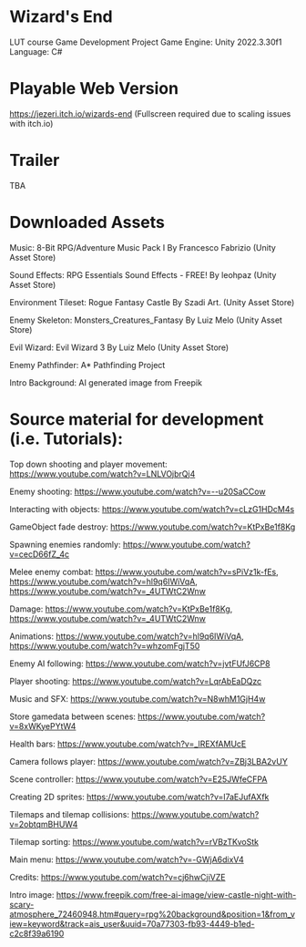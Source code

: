 # Wizard's End
LUT course Game Development Project
Game Engine: Unity 2022.3.30f1
Language: C#

# Playable Web Version
https://jezeri.itch.io/wizards-end
(Fullscreen required due to scaling issues with itch.io)

# Trailer
TBA

# Downloaded Assets
Music: 8-Bit RPG/Adventure Music Pack I By Francesco Fabrizio (Unity Asset Store)

Sound Effects: RPG Essentials Sound Effects - FREE! By leohpaz (Unity Asset Store)

Environment Tileset: Rogue Fantasy Castle By Szadi Art. (Unity Asset Store)

Enemy Skeleton: Monsters_Creatures_Fantasy By Luiz Melo (Unity Asset Store)

Evil Wizard: Evil Wizard 3 By Luiz Melo (Unity Asset Store)

Enemy Pathfinder: A* Pathfinding Project

Intro Background: AI generated image from Freepik


# Source material for development (i.e. Tutorials):

Top down shooting and player movement: https://www.youtube.com/watch?v=LNLVOjbrQj4

Enemy shooting: https://www.youtube.com/watch?v=--u20SaCCow

Interacting with objects: https://www.youtube.com/watch?v=cLzG1HDcM4s

GameObject fade destroy: https://www.youtube.com/watch?v=KtPxBe1f8Kg

Spawning enemies randomly: https://www.youtube.com/watch?v=cecD66fZ_4c

Melee enemy combat: https://www.youtube.com/watch?v=sPiVz1k-fEs, https://www.youtube.com/watch?v=hl9q6IWiVqA, https://www.youtube.com/watch?v=_4UTWtC2Wnw

Damage: https://www.youtube.com/watch?v=KtPxBe1f8Kg, https://www.youtube.com/watch?v=_4UTWtC2Wnw

Animations: https://www.youtube.com/watch?v=hl9q6IWiVqA, https://www.youtube.com/watch?v=whzomFgjT50

Enemy AI following: https://www.youtube.com/watch?v=jvtFUfJ6CP8

Player shooting: https://www.youtube.com/watch?v=LqrAbEaDQzc

Music and SFX: https://www.youtube.com/watch?v=N8whM1GjH4w

Store gamedata between scenes: https://www.youtube.com/watch?v=8xWKyePYtW4

Health bars: https://www.youtube.com/watch?v=_lREXfAMUcE

Camera follows player: https://www.youtube.com/watch?v=ZBj3LBA2vUY

Scene controller: https://www.youtube.com/watch?v=E25JWfeCFPA

Creating 2D sprites: https://www.youtube.com/watch?v=l7aEJufAXfk

Tilemaps and tilemap collisions: https://www.youtube.com/watch?v=2obtqmBHUW4

Tilemap sorting: https://www.youtube.com/watch?v=rVBzTKvoStk

Main menu: https://www.youtube.com/watch?v=-GWjA6dixV4

Credits: https://www.youtube.com/watch?v=cj6hwCjiVZE

Intro image: https://www.freepik.com/free-ai-image/view-castle-night-with-scary-atmosphere_72460948.htm#query=rpg%20background&position=1&from_view=keyword&track=ais_user&uuid=70a77303-fb93-4449-b1ed-c2c8f39a6190

